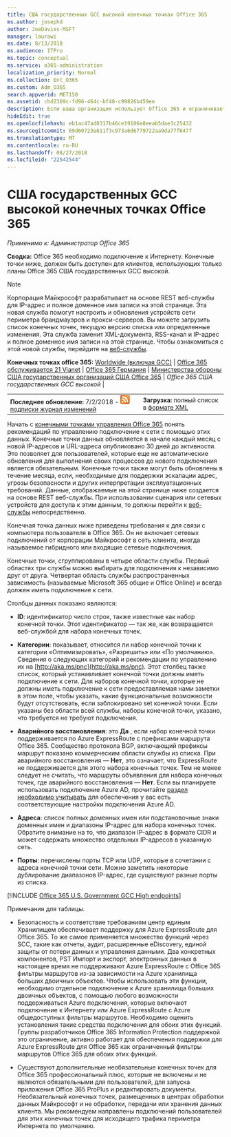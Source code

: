 ```yaml
---
title: США государственных GCC высокой конечных точках Office 365
ms.author: josephd
author: JoeDavies-MSFT
manager: laurawi
ms.date: 8/13/2018
ms.audience: ITPro
ms.topic: conceptual
ms.service: o365-administration
localization_priority: Normal
ms.collection: Ent_O365
ms.custom: Adm_O365
search.appverid: MET150
ms.assetid: cbd2369c-fd96-464c-bf48-c99826b459ee
description: Если ваша организация использует Office 365 и ограничивает компьютеры в сети с подключением к Интернету, Далее вы найдете конечных точек (полные доменные имена, порты, URL-адреса, IPv4 и IPv6 диапазонов адресов), который следует включить в вашей исходящих разрешить списков, чтобы обеспечить вашей компьютеры можно успешно использовать Office 365.
hideEdit: true
ms.openlocfilehash: eb1ac47ad8317b46ce19106e8eeab5dae3c25432
ms.sourcegitcommit: 69d60723e611f3c973a6d6779722aa9da77f647f
ms.translationtype: MT
ms.contentlocale: ru-RU
ms.lasthandoff: 08/27/2018
ms.locfileid: "22542544"
---
```

# <a name="office-365-us-government-gcc-high-endpoints"></a>США государственных GCC высокой конечных точках Office 365

 *Применимо к: Администратор Office 365*

**Сводка:** Office 365 необходимо подключение к Интернету. Конечные точки ниже, должен быть доступен для клиентов, использующих только планы Office 365 США государственных GCC высокой.
  
> [!NOTE]
> Корпорация Майкрософт разрабатывает на основе REST веб-службы для IP-адрес и полное доменное имя записи на этой странице. Эта новая служба помогут настроить и обновления устройств сети периметра брандмауэров и прокси-серверов. Вы можете загрузить список конечных точек, текущую версию списка или определенные изменения. Эта служба заменит XML-документа, RSS-канал и IP-адрес и полное доменное имя записи на этой странице. Чтобы ознакомиться с этой новой службы, перейдите на [веб-службы](managing-office-365-endpoints.md#webservice).
  
 **Конечных точках office 365:** [Worldwide (включая GCC)](urls-and-ip-address-ranges.md)  |  [Office 365 обслуживается 21 Vianet](urls-and-ip-address-ranges-21vianet.md)  | [Office 365 Германия](office-365-germany-endpoints.md)  | [Министерства обороны США государственных организаций США Office 365](office-365-u-s-government-dod-endpoints.md) | *Office 365 США государственных GCC высокой* |
  
|||
|:-----|:-----|
|**Последнее обновление:** 7/2/2018 - ![RSS-канал](media/5dc6bb29-25db-4f44-9580-77c735492c4b.png) [подписки журнал изменений](https://aka.ms/usendpointrss) <br/> |**Загрузка:** полный список в [формате XML](https://aka.ms/usdefenseendpoints) <br/> |
   
 Начать с [конечными точками управления Office 365](managing-office-365-endpoints.md) понять рекомендаций по управлению подключение к сети с помощью этих данных. Конечные точки данных обновляется в начале каждый месяц с новой IP-адресов и URL-адреса опубликовано 30 дней до активности. Это позволяет для пользователей, которые еще не автоматические обновления для выполнения своих процессов до нового подключения является обязательным. Конечные точки также могут быть обновлены в течение месяца, если, необходимые для поддержки эскалации адрес, угрозы безопасности и других интерпретации эксплуатационных требований. Данные, отображаемые на этой странице ниже создается на основе REST веб-службы. При использовании сценария или сетевых устройств для доступа к этим данным, то должны перейти к [веб-службы](managing-office-365-endpoints.md#webservice) непосредственно.

Конечная точка данных ниже приведены требования к для связи с компьютера пользователя в Office 365. Он не включает сетевых подключений от корпорации Майкрософт в сеть клиента, иногда называемое гибридного или входящие сетевые подключения.

Конечные точки, сгруппированы в четыре области службы. Первый областях три службы можно выбирать для подключения к независимо друг от друга. Четвертая область службы распространенных зависимость (называемые Microsoft 365 общие и Office Online) и всегда должен иметь подключение к сети.

Столбцы данных показано являются:

- **ID**: идентификатор число строк, также известные как набор конечной точки. Этот идентификатор — так же, как возвращается веб-службой для набора конечных точек.

- **Категории**: показывает, относится ли набор конечной точки к категории «Оптимизировать», «Разрешить» или «По умолчанию». Сведения о следующих категорий и рекомендации по управлению их на [http://aka.ms/pnc](http://aka.ms/pnc). Этот столбец также список, который устанавливает конечной точки должны иметь подключение к сети. Для наборов конечной точки, которые не должны иметь подключение к сети предоставляемая нами заметки в этом поле, чтобы указать, какие функциональные возможности будут отсутствовать, если заблокировано set конечной точки. Если указаны без области всей службы, наборы конечной точки, указано, что требуется не требуют подключения.

- **Аварийного восстановления**: это **Да** , если набор конечной точки поддерживается по Azure ExpressRoute с префиксами маршрута Office 365. Сообщество протокола BGP, включающий префиксы маршрут показано коммерческим области службы из списка. При аварийного восстановления — **Нет**, это означает, что ExpressRoute не поддерживается для этого набора конечных точек. Тем не менее следует не считать, что маршруты объявления для набора конечных точек, где аварийного восстановления — **Нет**. Если вы планируете использовать подключение Azure AD, прочитайте [раздел необходимо учитывать](https://docs.microsoft.com/azure/active-directory/connect/active-directory-AADconnect-instances#microsoft-azure-government-cloud) для обеспечения у вас есть соответствующие настройки подключения Azure AD.

- **Адреса**: список полных доменных имен или подстановочные знаки доменных имен и диапазоны IP-адрес для набора конечных точек. Обратите внимание на то, что диапазон IP-адрес в формате CIDR и может содержать множество отдельных IP-адресов в указанную сеть.
 
- **Порты**: перечислены порты TCP или UDP, которые в сочетании с адреса конечной точки сети. Можно заметить некоторые дублирование диапазонов IP-адрес, где существуют разные порты из списка.
 
[!INCLUDE [Office 365 U.S. Government GCC High endpoints](./includes/office-365-u.s.-government-gcc-high-endpoints.md)]

Примечания для таблицы.

- Безопасность и соответствие требованиям центр единым Хранилищем обеспечивает поддержку для Azure ExpressRoute для Office 365. То же самое применяется множество функций через SCC, такие как отчеты, аудит, расширенные eDiscovery, единой защиты от потери данных и управления данными. Два конкретных компонентов, PST Импорт и экспорт, электронных данных в настоящее время не поддерживают Azure ExpressRoute с Office 365 фильтры маршрутов из-за зависимости на Azure хранилища больших двоичных объектов. Чтобы использовать эти функции, необходимо отдельное подключение к Azure хранилища больших двоичных объектов, с помощью любого возможности поддерживаться Azure подключения, которые включают подключение к Интернету или Azure ExpressRoute с Azure общедоступных фильтры маршрутов. Необходимо оценить установления такие средства подключения для обоих этих функций. Группы разработчиков Office 365 Information Protection поддержкой это ограничение, активно работает для обеспечения поддержки для Azure ExpressRoute для Office 365 как ограниченный фильтры маршрутов Office 365 для обоих этих функций.

- Существуют дополнительные необязательные конечных точек для Office 365 профессиональный плюс, которые не включены и не являются обязательными для пользователей, для запуска приложения Office 365 ProPlus и редактировать документы. Необязательный конечных точек, размещенных в центрах обработки данных Майкрософт и не обработки, передачи или хранения данных клиента. Мы рекомендуем направлены подключений пользователей для этих конечных точек для исходящего трафика периметра Интернета по умолчанию.

